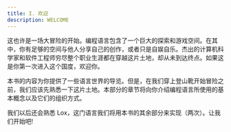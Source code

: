 ```yaml
---
title: I. 欢迎
description: WELCOME
---
```


这也许是一场大冒险的开始。编程语言包含了一个巨大的探索和游戏空间。在其中，你有足够的空间与他人分享自己的创作，或者只是自娱自乐。杰出的计算机科学家和软件工程师穷尽整个职业生涯都在穿越这片土地，却从未到达终点。如果这是你第一次进入这个国度，欢迎你。

本书的内容为你提供了一些语言世界的导览。但是，在我们穿上登山靴开始冒险之前，我们应该先熟悉一下这片土地。本部分的章节将向你介绍编程语言所使用的基本概念以及它们的组织方式。

我们以后还会熟悉 Lox，这门语言我们将用本书的其余部分来实现（两次）。让我们开始吧!

